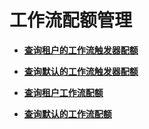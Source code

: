 # 工作流配额管理<a name="functiongraph_06_0400"></a>

-   **[查询租户的工作流触发器配额](查询租户的工作流触发器配额.md)**  

-   **[查询默认的工作流触发器配额](查询默认的工作流触发器配额.md)**  

-   **[查询租户工作流配额](查询租户工作流配额.md)**  

-   **[查询默认的工作流配额](查询默认的工作流配额.md)**  



